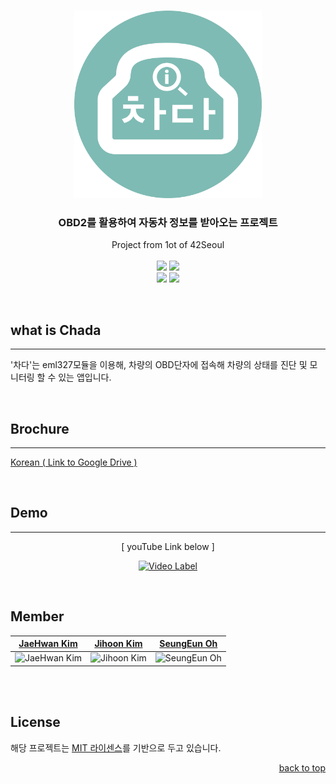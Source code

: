 <a id="readme-top"></a>

<!-- PROJECT LOGO -->
<br />
<div align="center">
  <a href="https://github.com/42-Tomodachi/ft_transcendence">
    <img src="./assets/logo/logo_main_korean.png" alt="Logo" width="300">
  </a>

  <h3 align="center">OBD2를 활용하여 자동차 정보를 받아오는 프로젝트</h3>

  <p align="center">
    Project from 1ot of 42Seoul
    <br />
    <br />
    <img src="https://img.shields.io/badge/C++-00599C?style=for-the-badge&logo=c%2B%2B&logoColor=white" />
    <img src="https://img.shields.io/badge/Flutter-02569B?style=for-the-badge&logo=flutter&logoColor=white" />
    <br />
    <img src="https://img.shields.io/badge/Visual_Studio-5C2D91?style=for-the-badge&logo=Visual%20Studio&logoColor=white" />
    <img src="https://img.shields.io/badge/Figma-F24E1E?style=for-the-badge&logo=figma&logoColor=white" />

  </p>
</div>
<br />

## what is Chada
---
'차다'는 eml327모듈을 이용해, 차량의 OBD단자에 접속해 차량의 상태를 진단 및 모니터링 할 수 있는 앱입니다.

<br />

## Brochure
---
[Korean ( Link to Google Drive )](https://docs.google.com/document/d/1c8JLn1_GbQ3_nuu-5PcHmePW4V42cGiv/edit?usp=sharing&ouid=113150361165067684964&rtpof=true&sd=true)

<br />

## Demo
---
<div align="center">
[ youTube Link below ]

[![Video Label](https://i.ytimg.com/an_webp/gvfWnDwHLio/mqdefault_6s.webp?du=3000&sqp=CKTyjZsG&rs=AOn4CLA1E3f2tG6ZaIFSfe9j8RcdfAKwNA)](https://youtu.be/gvfWnDwHLio)

</div>
<br />

## Member
<div align="center">

| [JaeHwan Kim](https://github.com/jae-hwan-kim) | [Jihoon Kim](https://github.com/komskoms) | [SeungEun Oh](https://github.com/tmddms927) |
| --- | --- | --- |
| ![JaeHwan Kim](https://avatars.githubusercontent.com/u/85930183?v=4) | ![Jihoon Kim](https://avatars.githubusercontent.com/u/67675848?v=4) | ![SeungEun Oh](https://avatars.githubusercontent.com/u/69897338?v=4) |

</div>

<br />
<br />

<!-- LICENSE -->
## License

해당 프로젝트는 [MIT 라이센스](https://github.com/42-Tomodachi/ft_transcendence/blob/main/LICENSE)를 기반으로 두고 있습니다.

<p align="right"><a href="#readme-top">back to top</a></p>
